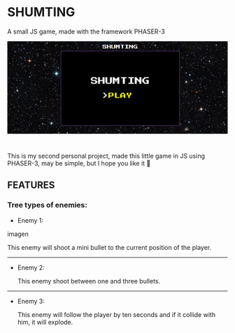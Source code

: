 # SHUMTING
A small JS game, made with the framework PHASER-3

![](gitimg/Menu.png)

# 

This is my second personal project, made this little game in JS using PHASER-3, may be simple, but I hope you like it :eyes:

## FEATURES

### Tree types of enemies:

* Enemy 1:

 imagen
 
 This enemy will shoot a mini bullet to the current position of the player.
***
* Enemy 2:

  This enemy shoot between one and three bullets.
***
* Enemy 3:

  This enemy will follow the player by ten seconds and if it collide with him, it will explode.
